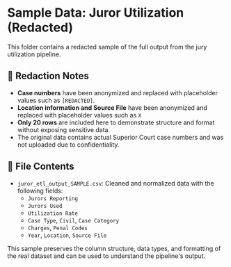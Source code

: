 # Sample Data: Juror Utilization (Redacted)

This folder contains a redacted sample of the full output from the jury utilization pipeline.

## 🔐 Redaction Notes

- **Case numbers** have been anonymized and replaced with placeholder values such as `[REDACTED]`.
- **Location information and Source File** have been anonymized and replaced with placeholder values such as `X`
- **Only 20 rows** are included here to demonstrate structure and format without exposing sensitive data.
- The original data contains actual Superior Court case numbers and was not uploaded due to confidentiality.

## 📄 File Contents

- `juror_etl_output_SAMPLE.csv`: Cleaned and normalized data with the following fields:
  - `Jurors Reporting`
  - `Jurors Used`
  - `Utilization Rate`
  - `Case Type`, `Civil`, `Case Category`
  - `Charges`, `Penal Codes`
  - `Year`, `Location`, `Source File`

This sample preserves the column structure, data types, and formatting of the real dataset and can be used to understand the pipeline's output.
